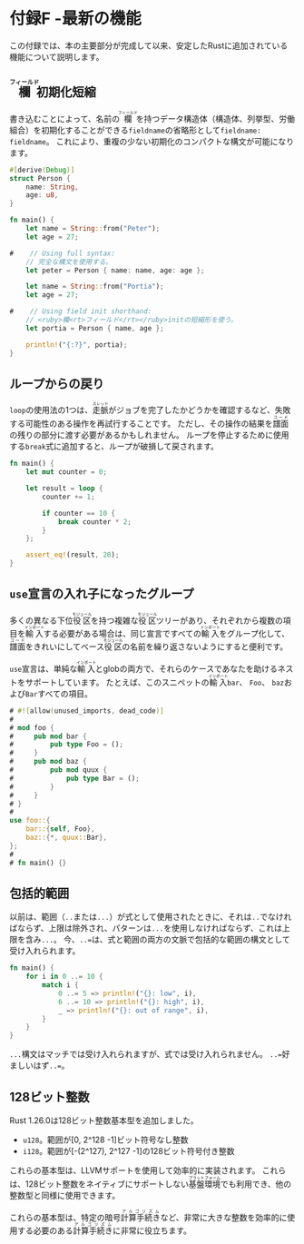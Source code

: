 # 付録F -最新の機能

この付録では、本の主要部分が完成して以来、安定したRustに追加されている機能について説明します。


## <ruby>欄<rt>フィールド</rt></ruby>初期化短縮

書き込むことによって、名前の<ruby>欄<rt>フィールド</rt></ruby>を持つデータ構造体（構造体、列挙型、労働組合）を初期化することができる`fieldname`の省略形として`fieldname: fieldname`。
これにより、重複の少ない初期化のコンパクトな構文が可能になります。

```rust
#[derive(Debug)]
struct Person {
    name: String,
    age: u8,
}

fn main() {
    let name = String::from("Peter");
    let age = 27;

#    // Using full syntax:
    // 完全な構文を使用する。
    let peter = Person { name: name, age: age };

    let name = String::from("Portia");
    let age = 27;

#    // Using field init shorthand:
    // <ruby>欄<rt>フィールド</rt></ruby>initの短縮形を使う。
    let portia = Person { name, age };

    println!("{:?}", portia);
}
```


## ループからの戻り

`loop`の使用法の1つは、<ruby>走脈<rt>スレッド</rt></ruby>がジョブを完了したかどうかを確認するなど、失敗する可能性のある操作を再試行することです。
ただし、その操作の結果を<ruby>譜面<rt>コード</rt></ruby>の残りの部分に渡す必要があるかもしれません。
ループを停止するために使用する`break`式に追加すると、ループが破損して戻されます。

```rust
fn main() {
    let mut counter = 0;

    let result = loop {
        counter += 1;

        if counter == 10 {
            break counter * 2;
        }
    };

    assert_eq!(result, 20);
}
```

## `use`宣言の入れ子になったグループ

多くの異なる下位<ruby>役区<rt>モジュール</rt></ruby>を持つ複雑な<ruby>役区<rt>モジュール</rt></ruby>ツリーがあり、それぞれから複数の項目を<ruby>輸入<rt>インポート</rt></ruby>する必要がある場合は、同じ宣言ですべての<ruby>輸入<rt>インポート</rt></ruby>をグループ化して、<ruby>譜面<rt>コード</rt></ruby>をきれいにしてベース<ruby>役区<rt>モジュール</rt></ruby>の名前を繰り返さないようにすると便利です。

`use`宣言は、単純な<ruby>輸入<rt>インポート</rt></ruby>とglobの両方で、それらのケースであなたを助けるネストをサポートしています。
たとえば、このスニペットの<ruby>輸入<rt>インポート</rt></ruby>`bar`、 `Foo`、 `baz`および`Bar`すべての項目。

```rust
# #![allow(unused_imports, dead_code)]
#
# mod foo {
#     pub mod bar {
#         pub type Foo = ();
#     }
#     pub mod baz {
#         pub mod quux {
#             pub type Bar = ();
#         }
#     }
# }
#
use foo::{
    bar::{self, Foo},
    baz::{*, quux::Bar},
};
#
# fn main() {}
```

## 包括的範囲

以前は、範囲（`..`または`...`）が式として使用されたときに、それは`..`でなければならず、上限は除外され、パターンは`...`を使用しなければならず、これは上限を含み`...`。
今、`..=`は、式と範囲の両方の文脈で包括的な範囲の構文として受け入れられます。

```rust
fn main() {
    for i in 0 ..= 10 {
        match i {
            0 ..= 5 => println!("{}: low", i),
            6 ..= 10 => println!("{}: high", i),
            _ => println!("{}: out of range", i),
        }
    }
}
```

`...`構文はマッチでは受け入れられますが、式では受け入れられません。
`..=`好ましいはず`..=`。

## 128ビット整数

Rust 1.26.0は128ビット整数基本型を追加しました。

- `u128`。範囲が[0, 2^128 -1]ビット符号なし整数
- `i128`。範囲が[-(2^127), 2^127 -1]の128ビット符号付き整数

これらの基本型は、LLVMサポートを使用して効率的に実装されます。
これらは、128ビット整数をネイティブにサポートしない<ruby>基盤環境<rt>プラットフォーム</rt></ruby>でも利用でき、他の整数型と同様に使用できます。

これらの基本型は、特定の暗号<ruby>計算手続き<rt>アルゴリズム</rt></ruby>など、非常に大きな整数を効率的に使用する必要のある<ruby>計算手続き<rt>アルゴリズム</rt></ruby>に非常に役立ちます。
